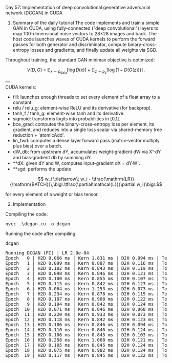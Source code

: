 Day 57: Implementation of deep convolutional generative adversarial network (DCGAN) in CUDA

1) Summary of the daily tutorial
  The code implements and train a simple GAN in CUDA, using fully-connected ("deep convolutional") layers to map 100-dimensional noise vectors to 28×28 images and back. The host code launches waves of CUDA kernels to perform the forward passes for both generator and discriminator, compute binary-cross-entropy losses and gradients, and finally update all weights via SGD.  

  Throughout training, the standard GAN minimax objective is optimized:  
  ```math
  V(D, G) \;=\; \mathbb{E}_{x\sim p_{\mathrm{data}}}\bigl[\log D(x)\bigr]
             + \mathbb{E}_{z\sim p_z}\bigl[\log\bigl(1 - D(G(z))\bigr)\bigr]\,.  
  ```  

—  
  CUDA kernels:  
  - fill: launches enough threads to set every element of a float array to a constant.  
  - relu / relu_g: element-wise ReLU and its derivative (for backprop).  
  - tanh_f / tanh_g: element-wise tanh and its derivative.  
  - sigmoid: transforms logits into probabilities in [0,1].  
  - bce_grad: computes the binary-cross-entropy loss per element, its gradient, and reduces into a single loss scalar via shared-memory tree reduction + 'atomicAdd'.  
  - lin_fwd: computes a dense layer forward pass (matrix–vector multiply plus bias) over a batch.  
  - dW_db: from upstream dY, accumulates weight‐gradient dW via Xᵀ·dY and bias‐gradient db by summing dY.  
  - **dX: given dY and W, computes input-gradient dX = dY·Wᵀ.  
  - **sgd: performs the update  
  
  ```math
    w_i \;\leftarrow\; w_i - \tfrac{\mathrm{LR}}{\mathrm{BATCH}}\,\bigl.\tfrac{\partial\mathcal{L}}{\partial w_i}\bigr.
  ```  
  for every element of a weight or bias tensor.  

2) Implementation

Compiling the code:

<pre>nvcc .\dcgan.cu -o dcgan</pre>

Running the code after compiling:

<pre>dcgan</pre>

<pre>Running DCGAN (FC) | LR 2.0e-04
Epoch   0 | H2D 0.066 ms | Kern 1.831 ms | D2H 0.094 ms | Tot 1.991 ms | D -0.0002 | G 0.0003
Epoch   1 | H2D 0.099 ms | Kern 0.887 ms | D2H 0.116 ms | Tot 1.102 ms | D -0.0000 | G 0.0006
Epoch   2 | H2D 0.102 ms | Kern 0.843 ms | D2H 0.119 ms | Tot 1.065 ms | D -0.0001 | G 0.0002
Epoch   3 | H2D 0.098 ms | Kern 0.846 ms | D2H 0.121 ms | Tot 1.065 ms | D -0.0002 | G 0.0005
Epoch   4 | H2D 0.100 ms | Kern 0.855 ms | D2H 0.107 ms | Tot 1.062 ms | D -0.0003 | G 0.0004
Epoch   5 | H2D 0.115 ms | Kern 0.842 ms | D2H 0.123 ms | Tot 1.080 ms | D -0.0004 | G 0.0007
Epoch   6 | H2D 0.064 ms | Kern 1.253 ms | D2H 0.073 ms | Tot 1.389 ms | D -0.0002 | G 0.0008
Epoch   7 | H2D 0.234 ms | Kern 0.878 ms | D2H 0.119 ms | Tot 1.231 ms | D -0.0000 | G 0.0006
Epoch   8 | H2D 0.107 ms | Kern 0.908 ms | D2H 0.122 ms | Tot 1.137 ms | D -0.0005 | G 0.0006
Epoch   9 | H2D 0.104 ms | Kern 0.842 ms | D2H 0.124 ms | Tot 1.070 ms | D -0.0004 | G 0.0004
Epoch  10 | H2D 0.071 ms | Kern 0.846 ms | D2H 0.060 ms | Tot 0.977 ms | D 0.0001 | G 0.0005
Epoch  11 | H2D 0.220 ms | Kern 0.933 ms | D2H 0.073 ms | Tot 1.226 ms | D 0.0002 | G 0.0002
Epoch  12 | H2D 0.118 ms | Kern 0.842 ms | D2H 0.123 ms | Tot 1.082 ms | D -0.0002 | G 0.0002
Epoch  13 | H2D 0.106 ms | Kern 0.846 ms | D2H 0.094 ms | Tot 1.046 ms | D -0.0001 | G 0.0003
Epoch  14 | H2D 0.110 ms | Kern 0.846 ms | D2H 0.124 ms | Tot 1.080 ms | D -0.0002 | G 0.0008
Epoch  15 | H2D 0.106 ms | Kern 0.845 ms | D2H 0.103 ms | Tot 1.054 ms | D -0.0001 | G 0.0004
Epoch  16 | H2D 0.258 ms | Kern 1.068 ms | D2H 0.121 ms | Tot 1.447 ms | D -0.0003 | G 0.0006
Epoch  17 | H2D 0.105 ms | Kern 0.845 ms | D2H 0.124 ms | Tot 1.074 ms | D -0.0005 | G 0.0001
Epoch  18 | H2D 0.075 ms | Kern 0.982 ms | D2H 0.124 ms | Tot 1.180 ms | D -0.0002 | G -0.0000
Epoch  19 | H2D 0.117 ms | Kern 0.845 ms | D2H 0.122 ms | Tot 1.083 ms | D 0.0002 | G 0.0003</pre>